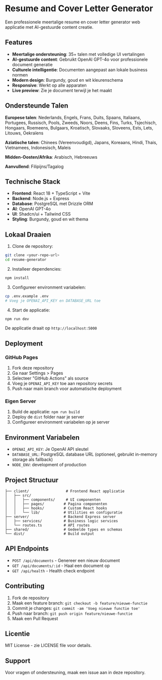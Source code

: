 # Resume and Cover Letter Generator

Een professionele meertalige resume en cover letter generator web applicatie met AI-gestuurde content creatie.

## Features

- **Meertalige ondersteuning**: 35+ talen met volledige UI vertalingen
- **AI-gestuurde content**: Gebruikt OpenAI GPT-4o voor professionele document generatie
- **Culturele intelligentie**: Documenten aangepast aan lokale business normen
- **Modern design**: Burgundy, goud en wit kleurenschema
- **Responsive**: Werkt op alle apparaten
- **Live preview**: Zie je document terwijl je het maakt

## Ondersteunde Talen

**Europese talen**: Nederlands, Engels, Frans, Duits, Spaans, Italiaans, Portugees, Russisch, Pools, Zweeds, Noors, Deens, Fins, Turks, Tsjechisch, Hongaars, Roemeens, Bulgaars, Kroatisch, Slovaaks, Sloveens, Ests, Lets, Litouws, Oekraïens

**Aziatische talen**: Chinees (Vereenvoudigd), Japans, Koreaans, Hindi, Thais, Vietnamees, Indonesisch, Maleis

**Midden-Oosten/Afrika**: Arabisch, Hebreeuws

**Aanvullend**: Filipijns/Tagalog

## Technische Stack

- **Frontend**: React 18 + TypeScript + Vite
- **Backend**: Node.js + Express
- **Database**: PostgreSQL met Drizzle ORM
- **AI**: OpenAI GPT-4o
- **UI**: Shadcn/ui + Tailwind CSS
- **Styling**: Burgundy, goud en wit thema

## Lokaal Draaien

1. Clone de repository:
```bash
git clone <your-repo-url>
cd resume-generator
```

2. Installeer dependencies:
```bash
npm install
```

3. Configureer environment variabelen:
```bash
cp .env.example .env
# Voeg je OPENAI_API_KEY en DATABASE_URL toe
```

4. Start de applicatie:
```bash
npm run dev
```

De applicatie draait op `http://localhost:5000`

## Deployment

### GitHub Pages
1. Fork deze repository
2. Ga naar Settings > Pages
3. Selecteer "GitHub Actions" als source
4. Voeg je `OPENAI_API_KEY` toe aan repository secrets
5. Push naar main branch voor automatische deployment

### Eigen Server
1. Build de applicatie: `npm run build`
2. Deploy de `dist` folder naar je server
3. Configureer environment variabelen op je server

## Environment Variabelen

- `OPENAI_API_KEY`: Je OpenAI API sleutel
- `DATABASE_URL`: PostgreSQL database URL (optioneel, gebruikt in-memory storage als fallback)
- `NODE_ENV`: development of production

## Project Structuur

```
├── client/                 # Frontend React applicatie
│   ├── src/
│   │   ├── components/     # UI componenten
│   │   ├── pages/         # Pagina componenten
│   │   ├── hooks/         # Custom React hooks
│   │   └── lib/           # Utilities en configuratie
├── server/                # Backend Express server
│   ├── services/          # Business logic services
│   └── routes.ts          # API routes
├── shared/                # Gedeelde types en schemas
└── dist/                  # Build output
```

## API Endpoints

- `POST /api/documents` - Genereer een nieuw document
- `GET /api/documents/:id` - Haal een document op
- `GET /api/health` - Health check endpoint

## Contributing

1. Fork de repository
2. Maak een feature branch: `git checkout -b feature/nieuwe-functie`
3. Commit je changes: `git commit -am 'Voeg nieuwe functie toe'`
4. Push naar branch: `git push origin feature/nieuwe-functie`
5. Maak een Pull Request

## Licentie

MIT License - zie LICENSE file voor details.

## Support

Voor vragen of ondersteuning, maak een issue aan in deze repository.